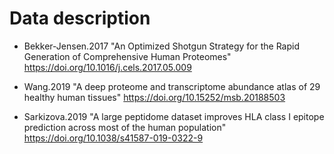 # Data description

- Bekker-Jensen.2017
"An Optimized Shotgun Strategy for the Rapid Generation of Comprehensive Human Proteomes"
https://doi.org/10.1016/j.cels.2017.05.009

- Wang.2019
"A deep proteome and transcriptome abundance atlas of 29 healthy human tissues"
https://doi.org/10.15252/msb.20188503

- Sarkizova.2019
"A large peptidome dataset improves HLA class I epitope prediction across most of the human population"
https://doi.org/10.1038/s41587-019-0322-9